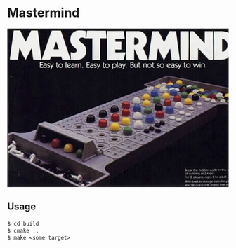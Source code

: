 # Mastermind

![Mastermind](img/mastermind.png)

## Usage

```
$ cd build
$ cmake ..
$ make <some target>
```
